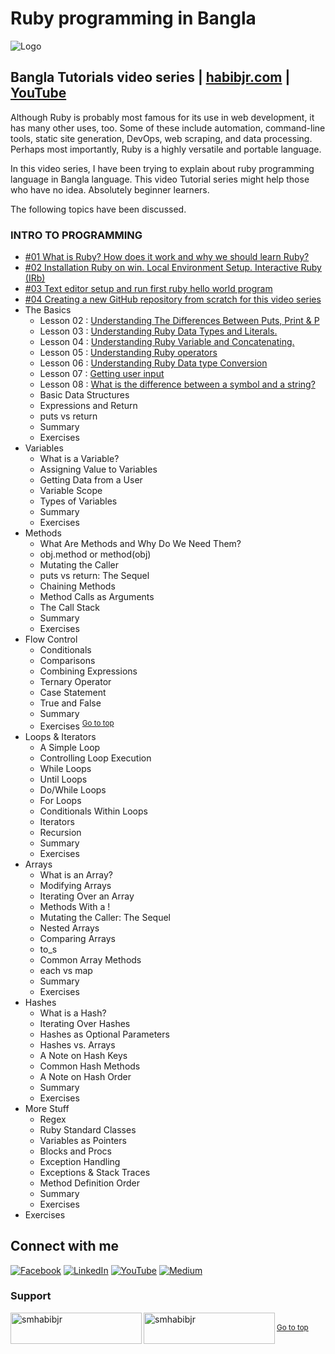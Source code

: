 # Ruby programming in Bangla

![Logo](https://miro.medium.com/max/1080/1*7e9D-oPWPIKBe2AQv862aA.png)


## Bangla Tutorials video series | [habibjr.com](https://www.habibjr.com/) | [YouTube](https://www.youtube.com/channel/UCAb6zCUBSCTGhXLME12XD5A)

Although Ruby is probably most famous for its use in web development, it has many other uses, too. Some of these include automation, command-line tools, static site generation, DevOps, web scraping, and data processing. Perhaps most importantly, Ruby is a highly versatile and portable language.

In this video series, I have been trying to explain about ruby programming language in Bangla language. This video Tutorial series might help those who have no idea. Absolutely beginner learners.

The following topics have been discussed.


### INTRO TO PROGRAMMING
- [#01 What is Ruby? How does it work and why we should learn Ruby?](https://youtu.be/HisbShlgVuk)
- [#02 Installation Ruby on win. Local Environment Setup. Interactive Ruby (IRb)](https://youtu.be/d62VCf5TQHU)
- [#03 Text editor setup and run first ruby hello world program](https://youtu.be/ukbBNTn431c)
- [#04 Creating a new GitHub repository from scratch for this video series](https://youtu.be/THwkFqUBV3U)
- The Basics
    - Lesson 02 : [ Understanding The Differences Between Puts, Print & P ](https://youtu.be/0RbGT-L29wA)
    - Lesson 03 : [Understanding Ruby Data Types and Literals.](https://youtu.be/iZjTdRGs57I)
    - Lesson 04 : [Understanding Ruby Variable and Concatenating.](https://youtu.be/qenoy9VueI0)
    - Lesson 05 : [Understanding Ruby operators](https://youtu.be/JcPVwmap3Go)
    - Lesson 06 : [Understanding Ruby Data type Conversion](https://youtu.be/sf9Gyxh_ucw)
    - Lesson 07 : [Getting user input](https://youtu.be/ev_U4zB7di8)
    - Lesson 08 : [What is the difference between a symbol and a string?](https://youtu.be/kTeyVfuxXug)
    - Basic Data Structures
    - Expressions and Return
    - puts vs return
    - Summary
    - Exercises
- Variables
    - What is a Variable?
    - Assigning Value to Variables
    - Getting Data from a User
    - Variable Scope
    - Types of Variables
    - Summary
    - Exercises
- Methods
    - What Are Methods and Why Do We Need Them?
    - obj.method or method(obj)
    - Mutating the Caller
    - puts vs return: The Sequel
    - Chaining Methods
    - Method Calls as Arguments
    - The Call Stack
    - Summary
    - Exercises
- Flow Control
    - Conditionals
    - Comparisons
    - Combining Expressions
    - Ternary Operator
    - Case Statement
    - True and False
    - Summary
    - Exercises
 <sup align="left"><a href="#ruby-programming-in-bangla">Go to top</a></sup>
- Loops & Iterators
    - A Simple Loop
    - Controlling Loop Execution
    - While Loops
    - Until Loops
    - Do/While Loops
    - For Loops
    - Conditionals Within Loops
    - Iterators
    - Recursion
    - Summary
    - Exercises
- Arrays
    - What is an Array?
    - Modifying Arrays
    - Iterating Over an Array
    - Methods With a !
    - Mutating the Caller: The Sequel
    - Nested Arrays
    - Comparing Arrays
    - to_s
    - Common Array Methods
    - each vs map
    - Summary
    - Exercises
- Hashes
    - What is a Hash?
    - Iterating Over Hashes
    - Hashes as Optional Parameters
    - Hashes vs. Arrays
    - A Note on Hash Keys
    - Common Hash Methods
    - A Note on Hash Order
    - Summary
    - Exercises
- More Stuff
    - Regex
    - Ruby Standard Classes
    - Variables as Pointers
    - Blocks and Procs
    - Exception Handling
    - Exceptions & Stack Traces
    - Method Definition Order
    - Summary
    - Exercises
- Exercises

## Connect with me

[![Facebook](https://img.shields.io/badge/Facebook-%231877F2.svg?logo=Facebook&logoColor=white)](https://facebook.com/smhabibjr) 
[![LinkedIn](https://img.shields.io/badge/LinkedIn-%230077B5.svg?logo=linkedin&logoColor=white)](https://linkedin.com/in/smhabibjr) 
[![YouTube](https://img.shields.io/badge/YouTube-%23FF0000.svg?logo=YouTube&logoColor=white)](https://youtube.com/c/HabibJr)
[![Medium](https://img.shields.io/badge/Medium-12100E?logo=medium&logoColor=white)](https://medium.com/@smhabibjr)


<h3 align="left">Support</h3>
<p><a href="https://www.buymeacoffee.com/smhabibjr"> <img align="left" src="https://cdn.buymeacoffee.com/buttons/v2/default-yellow.png" height="50" width="210" alt="smhabibjr" /></a>
<a href="https://paypal.me/habib2030" target="_blank" > <img align="left" src="https://img.shields.io/badge/PayPal-00457C" height="50" width="210" alt="smhabibjr" /></a>
</p>
<br>
<sup align="left"><a href="#ruby-programming-in-bangla">Go to top</a></sup>
